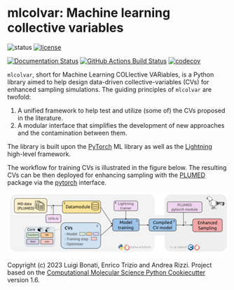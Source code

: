 mlcolvar: Machine learning collective variables
===============================================
[//]: # (Badges)
![status](https://img.shields.io/badge/status-development-orange)
[![license](https://img.shields.io/github/license/luigibonati/mlcolvar)](https://github.com/luigibonati/mlcolvar/blob/main/LICENSE)

[![Documentation Status](https://readthedocs.org/projects/mlcolvar/badge/?version=latest)](https://mlcolvar.readthedocs.io/en/latest/?badge=latest)
[![GitHub Actions Build Status](https://github.com/luigibonati/mlcolvar/workflows/CI/badge.svg)](https://github.com/luigibonati/mlcolvar/actions?query=workflow%3ACI)
[![codecov](https://codecov.io/gh/luigibonati/mlcolvar/branch/main/graph/badge.svg?token=H01H68KNNG)](https://codecov.io/gh/luigibonati/mlcolvar)

`mlcolvar`, short for Machine Learning COLlective VARiables, is a Python library aimed to help design data-driven collective-variables (CVs) for enhanced sampling simulations.
The guiding principles of `mlcolvar` are twofold:

1. A unified framework to help test and utilize (some of) the CVs proposed in the literature. 
2. A modular interface that simplifies the development of new approaches and the contamination between them.

The library is built upon the [PyTorch](https://pytorch.org/) ML library as well as the [Lightning](https://lightning.ai/) high-level framework. 

The workflow for training CVs is illustrated in the figure below. The resulting CVs can be then deployed for enhancing sampling with the [PLUMED](https://www.plumed.org/) package via the [pytorch](https://www.plumed.org/doc-master/user-doc/html/_p_y_t_o_r_c_h__m_o_d_e_l.html>`_) interface. 

<center><img src="docs/notebooks/images/graphical_overview_mlcvs.png" width="800" /></center> 


Copyright (c) 2023 Luigi Bonati, Enrico Trizio and Andrea Rizzi. Project based on the 
[Computational Molecular Science Python Cookiecutter](https://github.com/molssi/cookiecutter-cms) version 1.6.
